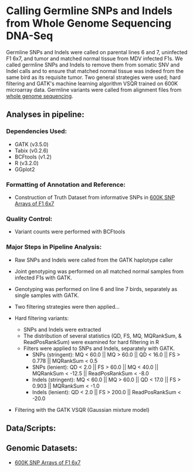 # Calling Germline SNPs and Indels from Whole Genome Sequencing DNA-Seq 

Germline SNPs and Indels were called on parental lines 6 and 7, uninfected F1 6x7, and tumor and matched normal tissue from MDV infected F1s. We called germline SNPs and Indels to remove them from somatic SNV and Indel calls and to ensure that matched normal tissue was indeed from the same bird as its requisite tumor. Two general strategies were used; hard filtering and GATK's machine learning algorithm VSQR trained on 600K microarray data. Germline variants were called from alignment files from [whole genome sequencing](https://github.com/steepale/IKZF1_paper_code/tree/master/02_fastq_to_bam/whole_genome_sequencing).

## Analyses in pipeline:

### Dependencies Used:
- GATK (v3.5.0)
- Tabix (v0.2.6)
- BCFtools (v1.2)
- R (v3.2.0)
- GGplot2

### Formatting of Annotation and Reference:
- Construction of Truth Dataset from informative SNPs in [600K SNP Arrays of F1 6x7](https://github.com/steepale/IKZF1_paper_code/tree/master/00_genomic_datasets/2012_affy-snp-600K_6-7-6x7)

### Quality Control:
- Variant counts were performed with BCFtools

### Major Steps in Pipeline Analysis:
- Raw SNPs and Indels were called from the GATK haplotype caller
- Joint genotyping was performed on all matched normal samples from infected F1s with GATK.
- Genotyping was performed on line 6 and line 7 birds, separately as single samples with GATK.
- Two filtering strategies were then applied...

- Hard filtering variants:
    - SNPs and Indels were extracted
    - The distribution of several statistics (QD, FS, MQ, MQRankSum, & ReadPosRankSum) were examined for hard filtering in R
    - Filters were applied to SNPs and Indels, separately with GATK.
        - SNPs (stringent): MQ < 60.0 || MQ > 60.0 || QD < 16.0 || FS > 0.778 || MQRankSum < 0.5
        - SNPs (lenient): QD < 2.0 || FS > 60.0 || MQ < 40.0 || MQRankSum < -12.5 || ReadPosRankSum < -8.0
        - Indels (stringent): MQ < 60.0 || MQ > 60.0 || QD < 17.0 || FS > 0.903 || MQRankSum < -1.0
        - Indels (lenient): QD < 2.0 || FS > 200.0 || ReadPosRankSum < -20.0

- Filtering with the GATK VSQR (Gaussian mixture model)


## Data/Scripts:


## Genomic Datasets:

- [600K SNP Arrays of F1 6x7](https://github.com/steepale/IKZF1_paper_code/tree/master/00_genomic_datasets/2012_affy-snp-600K_6-7-6x7)

 
